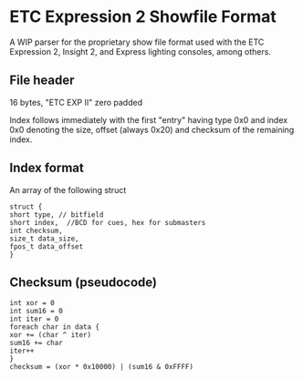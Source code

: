 # ETC Expression 2 Showfile Format
A WIP parser for the proprietary show file format used with the ETC Expression 2, Insight 2, and Express lighting consoles, among others.

## File header

16 bytes, "ETC EXP II" zero padded

Index follows immediately with the first "entry" having type 0x0 and index 0x0 denoting the size, offset (always 0x20) and checksum of the remaining index.

## Index format

An array of the following struct

```
struct {
short type, // bitfield
short index,  //BCD for cues, hex for submasters
int checksum,
size_t data_size,
fpos_t data_offset
}
```

## Checksum (pseudocode)

```
int xor = 0
int sum16 = 0
int iter = 0
foreach char in data {
xor += (char ^ iter)
sum16 += char
iter++
}
checksum = (xor * 0x10000) | (sum16 & 0xFFFF)
```
